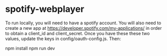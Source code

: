 # spotify-webplayer

To run locally, you will need to have a spotify account. You will also need to create a new app at https://developer.spotify.com/my-applications/ in order to obtain a client_id and client_secret. Once you have these these two values, update the keys in config/oauth-config.js. Then: 

npm install 
npm run dev 

